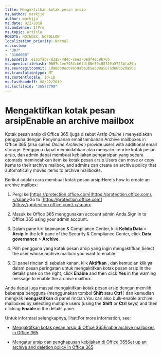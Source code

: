 ```yaml
---
title: Mengaktifkan kotak pesan arsip
ms.author: markjjo
author: markjjo
ms.date: 8/2/2018
ms.audience: ITPro
ms.topic: article
ROBOTS: NOINDEX, NOFOLLOW
localization_priority: Normal
ms.custom:
- "307"
- "3100008"
ms.assetid: e1a5fab7-d3a5-4d4c-8ee2-0edf4ec9b76b
ms.openlocfilehash: 9007c4ee7484cb6fdf80e76c08720a5723bfa20a
ms.sourcegitcommit: 1d98db8acb9959aba3b5e308a567ade6b62da56c
ms.translationtype: MT
ms.contentlocale: id-ID
ms.lasthandoff: 08/22/2019
ms.locfileid: "36527798"
---
```

# <a name="enable-an-archive-mailbox"></a><span data-ttu-id="42d2d-102">Mengaktifkan kotak pesan arsip</span><span class="sxs-lookup"><span data-stu-id="42d2d-102">Enable an archive mailbox</span></span>

<span data-ttu-id="42d2d-103">Kotak pesan arsip di Office 365 (juga disebut *Arsip Online* ) menyediakan pengguna dengan Penyimpanan email tambahan.</span><span class="sxs-lookup"><span data-stu-id="42d2d-103">Archive mailboxes in Office 365 (also called  *Online Archives*  ) provide users with additional email storage.</span></span> <span data-ttu-id="42d2d-104">Pengguna dapat memindahkan atau menyalin item ke kotak pesan arsip, dan admin dapat membuat kebijakan pengarsipan yang secara otomatis memindahkan item ke kotak pesan arsip.</span><span class="sxs-lookup"><span data-stu-id="42d2d-104">Users can move or copy items to their archive mailbox, and admins can create an archive policy that automatically moves items to archive mailboxes.</span></span>
  
<span data-ttu-id="42d2d-105">Berikut adalah cara membuat kotak pesan arsip:</span><span class="sxs-lookup"><span data-stu-id="42d2d-105">Here's how to create an archive mailbox:</span></span>
  
1. <span data-ttu-id="42d2d-106">Pergi ke [https://protection.office.com](https://protection.office.com).</span><span class="sxs-lookup"><span data-stu-id="42d2d-106">Go to [https://protection.office.com](https://protection.office.com).</span></span>

2. <span data-ttu-id="42d2d-107">Masuk ke Office 365 menggunakan account admin Anda.</span><span class="sxs-lookup"><span data-stu-id="42d2d-107">Sign in to Office 365 using your admin account.</span></span>

3. <span data-ttu-id="42d2d-108">Dalam pane kiri keamanan &amp; Compliance Center, klik **Kelola Data** \> **Arsip**.</span><span class="sxs-lookup"><span data-stu-id="42d2d-108">In the left pane of the Security &amp; Compliance Center, click **Data governance** \> **Archive**.</span></span>

4. <span data-ttu-id="42d2d-109">Pilih pengguna yang kotak pesan arsip yang ingin mengaktifkan.</span><span class="sxs-lookup"><span data-stu-id="42d2d-109">Select the user whose archive mailbox you want to enable.</span></span>

5. <span data-ttu-id="42d2d-110">Di panel rincian di sebelah kanan, klik **Aktifkan** , dan kemudian klik **ya** dalam pesan peringatan untuk mengaktifkan kotak pesan arsip.</span><span class="sxs-lookup"><span data-stu-id="42d2d-110">In the details pane on the right, click **Enable** and then click **Yes** in the warning message to enable the archive mailbox.</span></span>

<span data-ttu-id="42d2d-111">Anda dapat juga massal mengaktifkan kotak pesan arsip dengan memilih beberapa pengguna (menggunakan tombol **Shift** atau **Ctrl** ) dan kemudian mengklik **mengaktifkan** di panel rincian.</span><span class="sxs-lookup"><span data-stu-id="42d2d-111">You can also bulk-enable archive mailboxes by selecting multiple users (using the **Shift** or **Ctrl** keys) and then clicking **Enable** in the details pane.</span></span>
  
<span data-ttu-id="42d2d-112">Untuk informasi selengkapnya, lihat:</span><span class="sxs-lookup"><span data-stu-id="42d2d-112">For more information, see:</span></span>
  
- [<span data-ttu-id="42d2d-113">Mengaktifkan kotak pesan arsip di Office 365</span><span class="sxs-lookup"><span data-stu-id="42d2d-113">Enable archive mailboxes in Office 365</span></span>](https://support.office.com/article/enable-archive-mailboxes-in-the-office-365-security-compliance-center-268a109e-7843-405b-bb3d-b9393b2342ce)

- [<span data-ttu-id="42d2d-114">Mengatur arsip dan penghapusan kebijakan di Office 365</span><span class="sxs-lookup"><span data-stu-id="42d2d-114">Set up an archive and deletion policy in Office 365</span></span>](https://support.office.com/article/Set-up-an-archive-and-deletion-policy-for-mailboxes-in-your-Office-365-organization-ec3587e4-7b4a-40fb-8fb8-8aa05aeae2ce)
